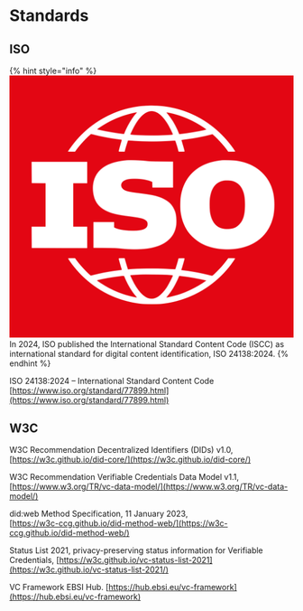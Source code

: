 # Standards

## ISO

{% hint style="info" %}
<img src="../.gitbook/assets/ISO-logo.png" alt="" data-size="line"> In 2024, ISO published the International Standard Content Code (ISCC) as international standard for digital content identification, ISO 24138:2024.
{% endhint %}

ISO 24138:2024 – International Standard Content Code\
[https://www.iso.org/standard/77899.html](https://www.iso.org/standard/77899.html)

## W3C

W3C Recommendation Decentralized Identifiers (DIDs) v1.0,\
[https://w3c.github.io/did-core/](https://w3c.github.io/did-core/)

W3C Recommendation Verifiable Credentials Data Model v1.1,\
[https://www.w3.org/TR/vc-data-model/](https://www.w3.org/TR/vc-data-model/)

did:web Method Specification, 11 January 2023,\
[https://w3c-ccg.github.io/did-method-web/](https://w3c-ccg.github.io/did-method-web/)

Status List 2021, privacy-preserving status information for Verifiable Credentials, [https://w3c.github.io/vc-status-list-2021](https://w3c.github.io/vc-status-list-2021/)

VC Framework EBSI Hub. [https://hub.ebsi.eu/vc-framework](https://hub.ebsi.eu/vc-framework)
